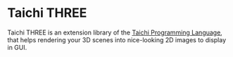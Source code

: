 Taichi THREE
============

Taichi THREE is an extension library of the [Taichi Programming Language](https://github.com/taichi-dev/taichi), that helps rendering your 3D scenes into nice-looking 2D images to display in GUI.

